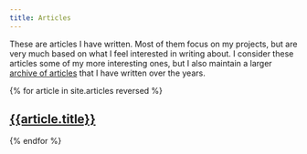 ```yaml
---
title: Articles
---
```


<style>
    /* Inserted from css/cards.css */
    {% include css/cards.css %}
</style>

These are articles I have written. Most of them focus on my projects, but are very much based on
what I feel interested in writing about. I consider these articles some of my more interesting ones,
but I also maintain a larger <a href="{{site.baseurl}}/archive">archive of articles</a> that I have 
written over the years.

{% for article in site.articles reversed %}
<article class="card" onclick="location.href='{{article.url}}'" style="background-image: url('{{article.thumbnail}}')">
    <h2><a href="{{article.url}}">{{article.title}}</a></h2>
</article>
{% endfor %}